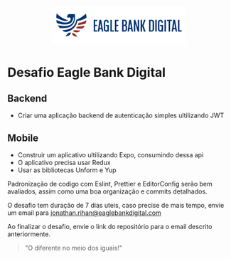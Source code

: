 <h1 align="center">
    <img alt="Eagle Bank Digital" title="#eagle" src=".github/logo.png" width="300px" />
</h1>


# Desafio Eagle Bank Digital

## Backend
- Criar uma aplicação backend de autenticação simples ultilizando JWT


## Mobile
- Construir um aplicativo ultilizando Expo, consumindo dessa api
- O aplicativo precisa usar Redux
- Usar as bibliotecas Unform e Yup

Padronização de codigo com Eslint, Prettier e EditorConfig serão bem avaliados, assim como uma boa organização e commits detalhados.

O desafio tem duração de 7 dias uteis, caso precise de mais tempo, envie um email para jonathan.rihan@eaglebankdigital.com

Ao finalizar o desafio, envie o link do repositório para o email descrito anteriormente.

> "O diferente no meio dos iguais!"